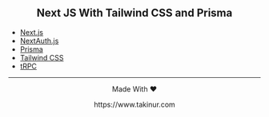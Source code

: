 

<h2 align="center"> Next JS With Tailwind CSS and Prisma</h2> 

- [Next.js](https://nextjs.org)
- [NextAuth.js](https://next-auth.js.org)
- [Prisma](https://prisma.io)
- [Tailwind CSS](https://tailwindcss.com)
- [tRPC](https://trpc.io)




---

<p align="center"> Made With ❤ </p>
<p align="center">
https://www.takinur.com
</p>